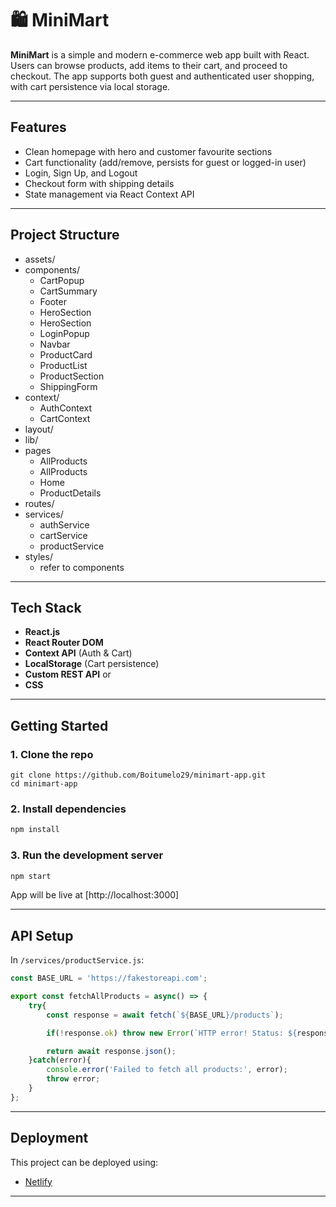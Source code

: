 # 🛍️ MiniMart

**MiniMart** is a simple and modern e-commerce web app built with React. Users can browse products, add items to their cart, and proceed to checkout. The app supports both guest and authenticated user shopping, with cart persistence via local storage.

---

##  Features

- Clean homepage with hero and customer favourite sections
- Cart functionality (add/remove, persists for guest or logged-in user)
- Login, Sign Up, and Logout
- Checkout form with shipping details
- State management via React Context API


---
## Project Structure
- assets/
- components/
    - CartPopup
    - CartSummary
    - Footer
    - HeroSection
    - HeroSection
    - LoginPopup
    - Navbar
    - ProductCard
    - ProductList
    - ProductSection
    - ShippingForm
- context/
    - AuthContext
    - CartContext
- layout/
- lib/
- pages
    - AllProducts
    - AllProducts
    - Home
    - ProductDetails
- routes/
- services/
    - authService
    - cartService
    - productService
- styles/
    - refer to components
---

## Tech Stack

- **React.js**
- **React Router DOM**
- **Context API** (Auth & Cart)
- **LocalStorage** (Cart persistence)
- **Custom REST API** or 
- **CSS** 

---

## Getting Started

### 1. Clone the repo

```
git clone https://github.com/Boitumelo29/minimart-app.git
cd minimart-app
```

### 2. Install dependencies

```bash
npm install
```

### 3. Run the development server

```bash
npm start
```

App will be live at [http://localhost:3000]

---

## API Setup

In `/services/productService.js`:

```js
const BASE_URL = 'https://fakestoreapi.com';

export const fetchAllProducts = async() => {
    try{
        const response = await fetch(`${BASE_URL}/products`);

        if(!response.ok) throw new Error(`HTTP error! Status: ${response.status}`);

        return await response.json();
    }catch(error){
        console.error('Failed to fetch all products:', error);
        throw error;
    }
};
```

---

## Deployment

This project can be deployed using:

- [Netlify](https://netlify.com/)
---
